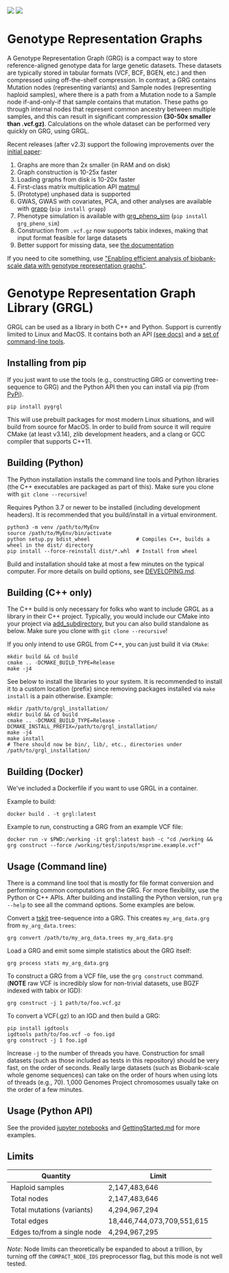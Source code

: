 ![](https://github.com/aprilweilab/grgl/actions/workflows/cmake-multi-platform.yml/badge.svg)
![](https://readthedocs.org/projects/grgl/badge/?version=latest)

# Genotype Representation Graphs

A Genotype Representation Graph (GRG) is a compact way to store reference-aligned genotype data for large
genetic datasets. These datasets are typically stored in tabular formats (VCF, BCF, BGEN, etc.) and then
compressed using off-the-shelf compression. In contrast, a GRG contains Mutation nodes (representing variants)
and Sample nodes (representing haploid samples), where there is a path from a Mutation node to a Sample
node if-and-only-if that sample contains that mutation. These paths go through internal nodes that represent
common ancestry between multiple samples, and this can result in significant compression **(30-50x smaller than
.vcf.gz)**. Calculations on the whole dataset can be performed very quickly on GRG, using GRGL. 

Recent releases (after v2.3) support the following improvements over the [initial paper](https://www.nature.com/articles/s43588-024-00739-9):
1. Graphs are more than 2x smaller (in RAM and on disk)
2. Graph construction is 10-25x faster
3. Loading graphs from disk is 10-20x faster
4. First-class matrix multiplication API [matmul](https://grgl.readthedocs.io/en/stable/python_api.html#pygrgl.matmul)
5. (Prototype) unphased data is supported
6. GWAS, GWAS with covariates, PCA, and other analyses are available with [grapp](https://github.com/aprilweilab/grapp) (`pip install grapp`)
7. Phenotype simulation is available with [grg_pheno_sim](https://github.com/aprilweilab/grg_pheno_sim/) (`pip install grg_pheno_sim`)
8. Construction from `.vcf.gz` now supports tabix indexes, making that input format feasible for large datasets
9. Better support for missing data, see [the documentation](https://grgl.readthedocs.io/en/stable/)

If you need to cite something, use
["Enabling efficient analysis of biobank-scale data with genotype representation graphs"](https://www.nature.com/articles/s43588-024-00739-9).

# Genotype Representation Graph Library (GRGL)

GRGL can be used as a library in both C++ and Python. Support is currently limited to Linux and MacOS.
It contains both an API [(see docs)](https://grgl.readthedocs.io/) and a [set of command-line tools](https://github.com/aprilweilab/grgl/blob/main/GettingStarted.md).

## Installing from pip

If you just want to use the tools (e.g., constructing GRG or converting tree-sequence to GRG) and the Python API then you can install via pip (from [PyPi](http://pypi.org/project/pygrgl/)).

```
pip install pygrgl
```

This will use prebuilt packages for most modern Linux situations, and will build from source for MacOS. In order to build from source it will require CMake (at least v3.14), zlib development headers, and a clang or GCC compiler that supports C++11.

## Building (Python)

The Python installation installs the command line tools and Python libraries (the C++ executables are packaged as part of this). Make sure you clone with `git clone --recursive`!

Requires Python 3.7 or newer to be installed (including development headers). It is recommended that you build/install in a virtual environment.
```
python3 -m venv /path/to/MyEnv
source /path/to/MyEnv/bin/activate
python setup.py bdist_wheel               # Compiles C++, builds a wheel in the dist/ directory
pip install --force-reinstall dist/*.whl  # Install from wheel
```

Build and installation should take at most a few minutes on the typical computer. For more details on build options, see [DEVELOPING.md](https://github.com/aprilweilab/grgl/blob/main/DEVELOPING.md).

## Building (C++ only)

The C++ build is only necessary for folks who want to include GRGL as a library in their C++ project. Typically, you would include our
CMake into your project via [add\_subdirectory](https://cmake.org/cmake/help/latest/command/add_subdirectory.html), but you can also build
standalone as below. Make sure you clone with `git clone --recursive`!

If you only intend to use GRGL from C++, you can just build it via `CMake`:
```
mkdir build && cd build
cmake .. -DCMAKE_BUILD_TYPE=Release
make -j4
```

See below to install the libraries to your system. It is recommended to install it to a custom location (prefix) since removing packages installed via `make install` is a pain otherwise. Example:
```
mkdir /path/to/grgl_installation/
mkdir build && cd build
cmake .. -DCMAKE_BUILD_TYPE=Release -DCMAKE_INSTALL_PREFIX=/path/to/grgl_installation/
make -j4
make install
# There should now be bin/, lib/, etc., directories under /path/to/grgl_installation/
```

## Building (Docker)

We've included a Dockerfile if you want to use GRGL in a container.

Example to build:
```
docker build . -t grgl:latest
```

Example to run, constructing a GRG from an example VCF file:
```
docker run -v $PWD:/working -it grgl:latest bash -c "cd /working && grg construct --force /working/test/inputs/msprime.example.vcf"
```

## Usage (Command line)

There is a command line tool that is mostly for file format conversion and performing common computations on the GRG. For more flexibility, use the Python or C++ APIs.
After building and installing the Python version, run `grg --help` to see all the command options. Some examples are below.

Convert a [tskit](https://tskit.dev/software/tskit.html) tree-sequence into a GRG. This creates `my_arg_data.grg` from `my_arg_data.trees`:
```
grg convert /path/to/my_arg_data.trees my_arg_data.grg
```

Load a GRG and emit some simple statistics about the GRG itself:
```
grg process stats my_arg_data.grg
```

To construct a GRG from a VCF file, use the `grg construct` command. (**NOTE** raw VCF is incredibly slow for non-trivial datasets, use BGZF indexed with tabix or IGD):
```
grg construct -j 1 path/to/foo.vcf.gz
```

To convert a VCF(.gz) to an IGD and then build a GRG:
```
pip install igdtools
igdtools path/to/foo.vcf -o foo.igd
grg construct -j 1 foo.igd
```

Increase `-j` to the number of threads you have.
Construction for small datasets (such as those included as tests in this repository) should be very fast, on the order of seconds. Really large datasets (such as Biobank-scale whole genome sequences) can take on the order of hours when using lots of threads (e.g., 70). 1,000 Genomes Project chromosomes usually take on the order of a few minutes.

## Usage (Python API)

See the provided [jupyter notebooks](https://github.com/aprilweilab/grgl/tree/main/jupyter) and [GettingStarted.md](https://github.com/aprilweilab/grgl/blob/main/GettingStarted.md) for more examples.


## Limits

| Quantity | Limit |
| -------- | ----- |
| Haploid samples | 2,147,483,646 |
| Total nodes | 2,147,483,646 |
| Total mutations (variants) | 4,294,967,294 |
| Total edges | 18,446,744,073,709,551,615 |
| Edges to/from a single node | 4,294,967,295 |

_Note_: Node limits can theoretically be expanded to about a trillion, by turning off the `COMPACT_NODE_IDS` preprocessor flag, but this mode is not well tested.